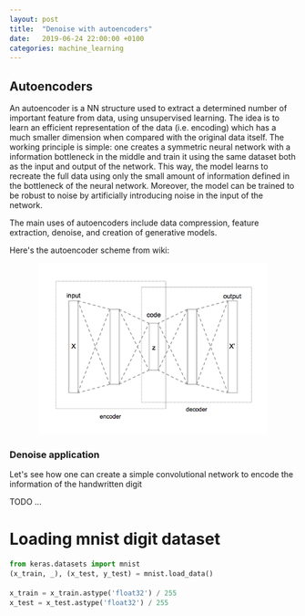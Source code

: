 ```yaml
---
layout: post
title:  "Denoise with autoencoders"
date:   2019-06-24 22:00:00 +0100
categories: machine_learning
---
```



## Autoencoders

An autoencoder is a NN structure used to extract a determined number of important feature from data, using unsupervised learning. The idea is to learn an efficient representation of the data (i.e. encoding) which has a much smaller dimension when compared with the original data itself. The working principle is simple: one creates a symmetric neural network with a information bottleneck in the middle and train it using the same dataset both as the input and output of the network. This way, the model learns to recreate the full data using only the small amount of information defined in the bottleneck of the neural network. Moreover, the model can be trained to be robust to noise by artificially introducing noise in the input of the network.

The main uses of autoencoders include data compression, feature extraction, denoise, and creation of generative models.

Here's the autoencoder scheme from wiki:
<p style="text-align:center;"><img src="/asset/images/autoencoder/autoencoder_structure.png" alt="autoecoder structure" height="300"></p>

### Denoise application

Let's see how one can create a simple convolutional network to encode the information of the handwritten digit 

TODO ...



# Loading mnist digit dataset

```python
from keras.datasets import mnist
(x_train, _), (x_test, y_test) = mnist.load_data()

x_train = x_train.astype('float32') / 255
x_test = x_test.astype('float32') / 255
```






